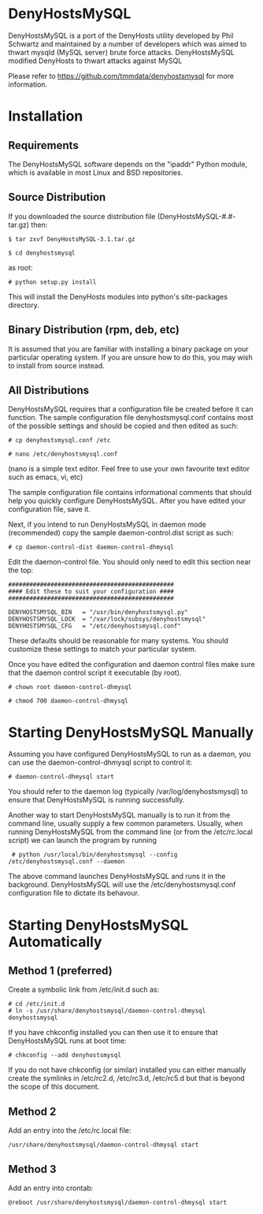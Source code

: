 DenyHostsMySQL
=========

DenyHostsMySQL is a port of the DenyHosts utility developed by Phil Schwartz and maintained by a
number of developers which was aimed to thwart mysqld (MySQL server) brute force attacks.  DenyHostsMySQL modified DenyHosts to thwart attacks against MySQL

Please refer to https://github.com/tmmdata/denyhostsmysql for more information.

Installation
============


Requirements
------------

The DenyHostsMySQL software depends on the "ipaddr" Python module,
which is available in most Linux and BSD repositories.



Source Distribution
-------------------

If you downloaded the source distribution file (DenyHostsMySQL-#.#-tar.gz)
then:

    $ tar zxvf DenyHostsMySQL-3.1.tar.gz 

    $ cd denyhostsmysql

as root:

    # python setup.py install

This will install the DenyHosts modules into python's site-packages
directory.

Binary Distribution (rpm, deb, etc)
-----------------------------------

It is assumed that you are familiar with installing a binary package
on your particular operating system. If you are unsure how to do
this, you may wish to install from source instead.


All Distributions
-----------------

DenyHostsMySQL requires that a configuration file be created before
it can function.  The sample configuration file denyhostsmysql.conf
contains most of the possible settings and should be copied and
then edited as such:

    # cp denyhostsmysql.conf /etc

    # nano /etc/denyhostsmysql.conf

(nano is a simple text editor. Feel free to use your own favourite
text editor such as emacs, vi, etc)

The sample configuration file contains informational comments that
should help you quickly configure DenyHostsMySQL.  After you have
edited your configuration file, save it.

Next, if you intend to run DenyHostsMySQL in daemon mode (recommended)
copy the sample daemon-control.dist script as such:

    # cp daemon-control-dist daemon-control-dhmysql

Edit the daemon-control file.  You should only need to edit this section
near the top:

    ###############################################
    #### Edit these to suit your configuration ####
    ###############################################

    DENYHOSTSMYSQL_BIN   = "/usr/bin/denyhostsmysql.py"
    DENYHOSTSMYSQL_LOCK  = "/var/lock/subsys/denyhostsmysql"
    DENYHOSTSMYSQL_CFG   = "/etc/denyhostsmysql.conf"


These defaults should be reasonable for many systems.  You
should customize these settings to match your particular
system.

Once you have edited the configuration and daemon control files
make sure that the daemon control script it executable (by root).

    # chown root daemon-control-dhmysql

    # chmod 700 daemon-control-dhmysql


Starting DenyHostsMySQL Manually
===========================

Assuming you have configured DenyHostsMySQL to run as a daemon, you
can use the daemon-control-dhmysql script to control it:

    # daemon-control-dhmysql start

You should refer to the daemon log (typically /var/log/denyhostsmysql)
to ensure that DenyHostsMySQL is running successfully.

Another way to start DenyHostsMySQL manually is to run it from the command
line, usually supply a few common parameters. Usually, when running
DenyHostsMySQL from the command line (or from the /etc/rc.local script) we
can launch the program by running

     # python /usr/local/bin/denyhostsmysql --config /etc/denyhostsmysql.conf --daemon

The above command launches DenyHostsMySQL and runs it in the background. DenyHostsMySQL
will use the /etc/denyhostsmysql.conf configuration file to dictate its behavour.


Starting DenyHostsMySQL Automatically
================================

Method 1 (preferred)
--------------------

Create a symbolic link from /etc/init.d such as:

    # cd /etc/init.d
    # ln -s /usr/share/denyhostsmysql/daemon-control-dhmysql denyhostsmysql

If you have chkconfig installed you can then use it to
ensure that DenyHostsMySQL runs at boot time:

    # chkconfig --add denyhostsmysql

If you do not have chkconfig (or similar) installed you can either manually
create the symlinks in /etc/rc2.d, /etc/rc3.d, /etc/rc5.d but that is beyond
the scope of this document.

Method 2
--------

Add an entry into the /etc/rc.local file:

    /usr/share/denyhostsmysql/daemon-control-dhmysql start

Method 3
--------

Add an entry into crontab:

    @reboot /usr/share/denyhostsmysql/daemon-control-dhmysql start

